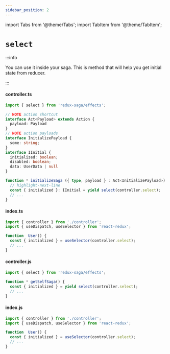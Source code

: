 ```yaml
---
sidebar_position: 2
---
```


import Tabs from '@theme/Tabs';
import TabItem from '@theme/TabItem';

# `select`

:::info

You can use it inside your saga.
This is method that will help you get initial state from reducer.

:::

<Tabs defaultValue="ts">
<TabItem value="ts" label="Type Script">

#### controller.ts

```ts 
import { select } from 'redux-saga/effects';

// NOTE action shortcut
interface Act<Payload> extends Action {
  payload: Payload
}
// NOTE action payloads
interface InitializePayload {
  some: string;
}
interface IInitial {
  initialized: boolean;
  disabled: boolean;
  data: UserData | null
}

function * initializeSaga ({ type, payload } : Act<InitializePayload>) {
  // highlight-next-line
  const { initialized }: IInitial = yield select(controller.select);
  // ...
}
```
#### index.ts

```jsx {5}
import { controller } from './controller';
import { useDispatch, useSelector } from 'react-redux';

function  User() {
  const { initialized } = useSelector(controller.select);
  // ...
}
```

</TabItem>
<TabItem value="js" label="Java Script">

#### controller.js

```jsx {4}
import { select } from 'redux-saga/effects';

function * getSelfSaga() {
  const { initialized } = yield select(controller.select);
  // ...
}
```

#### index.js

```jsx {5}
import { controller } from './controller';
import { useDispatch, useSelector } from 'react-redux';

function  User() {
  const { initialized } = useSelector(controller.select);
  // ...
}
```

</TabItem>
</Tabs>




